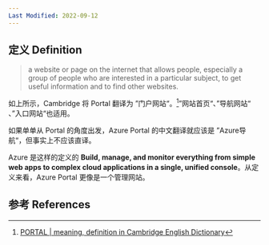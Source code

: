 ```yaml
---
Last Modified: 2022-09-12
---
```


## 定义 Definition 

> a website or page on the internet that allows people, especially a group of people who are interested in a particular subject, to get useful information and to find other websites.

如上所示，Cambridge 将 Portal 翻译为 ”门户网站“。[^1]”网站首页“、”导航网站“ 、”入口网站“也适用。

如果单单从 Portal 的角度出发，Azure Portal 的中文翻译就应该是 ”Azure导航“，但事实上不应该直译。

Azure 是这样的定义的 **Build, manage, and monitor everything from simple web apps to complex cloud applications in a single, unified console**。从定义来看，Azure Portal 更像是一个管理网站。

 

## 参考 References

[^1]: [PORTAL | meaning, definition in Cambridge English Dictionary](https://dictionary.cambridge.org/dictionary/english/portal)